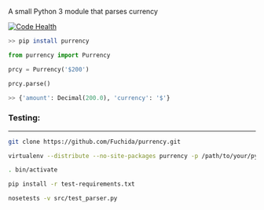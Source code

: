 A small Python 3 module that parses currency

[![Code Health](https://landscape.io/github/Fuchida/purrency/master/landscape.svg?style=flat)](https://landscape.io/github/Fuchida/purrency/master)

```Bash
>> pip install purrency
```

```Python
from purrency import Purrency

prcy = Purrency('$200')

prcy.parse()

>> {'amount': Decimal(200.0), 'currency': '$'}

```


### Testing:
--------------
``` bash
git clone https://github.com/Fuchida/purrency.git

virtualenv --distribute --no-site-packages purrency -p /path/to/your/python3

. bin/activate

pip install -r test-requirements.txt

nosetests -v src/test_parser.py

```